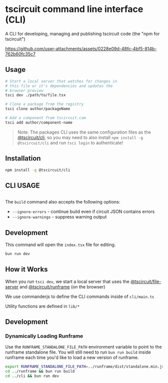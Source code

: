 # tscircuit command line interface (CLI)

A CLI for developing, managing and publishing tscircuit code (the "npm for tscircuit")

https://github.com/user-attachments/assets/0228e09d-48fc-4bf5-814b-762b60fc35c7

## Usage

```bash
# Start a local server that watches for changes in
# this file or it's dependencies and updates the
# browser preview
tsci dev ./path/to/file.tsx

# Clone a package from the registry
tsci clone author/packageName

# Add a component from tscircuit.com
tsci add author/component-name
```

> Note: The packages CLI uses the same configuration files as the [@tscircuit/cli](https://github.com/tscircuit/cli), so you may need to also install `npm install -g @tscircuit/cli` and run `tsci login` to authenticate!

## Installation

```bash
npm install -g @tscircuit/cli
```

## CLI USAGE

<!-- START_HELP_OUTPUT -->
```

```
<!-- END_HELP_OUTPUT -->

The `build` command also accepts the following options:

- `--ignore-errors` - continue build even if circuit JSON contains errors
- `--ignore-warnings` - suppress warning output

## Development

This command will open the `index.tsx` file for editing.

```bash
bun run dev
```

## How it Works

When you run `tsci dev`, we start a local
server that uses the [@tscircuit/file-server](https://github.com/tscircuit/file-server) and [@tscircuit/runframe](https://github.com/tscircuit/runframe) (on the browser)

We use commanderjs to define the CLI commands inside
of `cli/main.ts`

Utility functions are defined in `lib/*`

## Development

### Dynamically Loading Runframe

Use the `RUNFRAME_STANDALONE_FILE_PATH` environment variable to point to the runframe standalone file. You will still need to run `bun run build` inside
runframe each time you'd like to load a new version of runframe.

```bash
export RUNFRAME_STANDALONE_FILE_PATH=../runframe/dist/standalone.min.js
cd ../runframe && bun run build
cd ../cli && bun run dev
```
